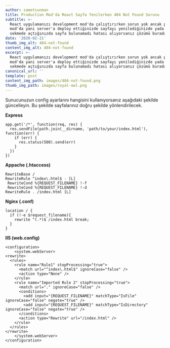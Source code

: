 ```yaml
---
author: sametsunman
title: Production Mod'da React Sayfa Yenilerken 404 Not Found Sorunu
subtitle: >-
  React uygulamanızı development mod'da çalıştırırken sorun yok ancak production
  mod'da yani server'a deploy ettiğinizde sayfayı yenilediğinizde yada yeni
  sekmede açtığınızda sayfa bulunamadı hatası alıyorsanız çözümü burada.
date: '2020-02-21'
thumb_img_alt: 404-not-found
content_img_alt: 404-not-found
excerpt: >-
  React uygulamanızı development mod'da çalıştırırken sorun yok ancak production
  mod'da yani server'a deploy ettiğinizde sayfayı yenilediğinizde yada yeni
  sekmede açtığınızda sayfa bulunamadı hatası alıyorsanız çözümü burada.
canonical_url: ''
template: post
content_img_path: images/404-not-found.png
thumb_img_path: images/royal-owl.png
---
```

Sunucunuzun config ayarlarını hangisini kullanıyorsanız aşağıdaki şekilde güncelleyin. Bu şekilde sayfalarınız doğru şekilde yönlendirilecek.


__Express__
```
app.get('/*', function(req, res) {
  res.sendFile(path.join(__dirname, 'path/to/your/index.html'), function(err) {
    if (err) {
      res.status(500).send(err)
    }
  })
})
```

__Appache (.htaccess)__
```
RewriteBase /
RewriteRule ^index\.html$ - [L]
 RewriteCond %{REQUEST_FILENAME} !-f
 RewriteCond %{REQUEST_FILENAME} !-d
RewriteRule . /index.html [L]
```

__Nginx (.conf)__
```
location / {
  if (!-e $request_filename){
    rewrite ^(.*)$ /index.html break;
  }
}
```

__IIS (web.config)__
```
<configuration>
    <system.webServer>
<rewrite>
  <rules>
    <rule name="Rule1" stopProcessing="true">
      <match url="^index\.html$" ignoreCase="false" />
      <action type="None" />
    </rule>
    <rule name="Imported Rule 2" stopProcessing="true">
      <match url="." ignoreCase="false" />
      <conditions>
        <add input="{REQUEST_FILENAME}" matchType="IsFile" ignoreCase="false" negate="true" />
        <add input="{REQUEST_FILENAME}" matchType="IsDirectory" ignoreCase="false" negate="true" />
      </conditions>
      <action type="Rewrite" url="/index.html" />
    </rule>
  </rules>
</rewrite>
    </system.webServer>
</configuration>

```